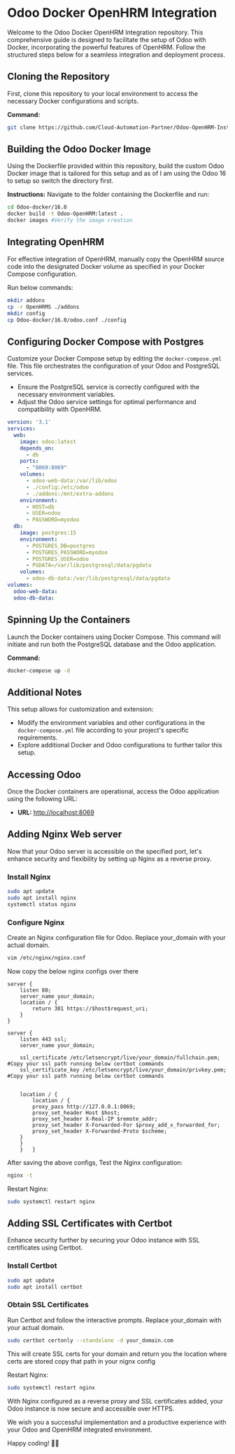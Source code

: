 # Odoo Docker OpenHRM Integration

Welcome to the Odoo Docker OpenHRM Integration repository. This comprehensive guide is designed to facilitate the setup of Odoo with Docker, incorporating the powerful features of OpenHRM. Follow the structured steps below for a seamless integration and deployment process.

## Cloning the Repository

First, clone this repository to your local environment to access the necessary Docker configurations and scripts.

**Command:**
```bash
git clone https://github.com/Cloud-Automation-Partner/Odoo-OpenHRM-Installation-Docker.git
```
## Building the Odoo Docker Image

Using the Dockerfile provided within this repository, build the custom Odoo Docker image that is tailored for this setup and as of I am using the Odoo 16 to setup so switch the directory first.

**Instructions:**
Navigate to the folder containing the Dockerfile and run:

```bash
cd Odoo-docker/16.0
docker build -t Odoo-OpenHRM:latest .
docker images #Verify the image creation
```
## Integrating OpenHRM  

For effective integration of OpenHRM, manually copy the OpenHRM source code into the designated Docker volume as specified in your Docker Compose configuration.

Run below commands:

```bash
mkdir addons
cp -r OpenHRMS ./addons
mkdir config
cp Odoo-docker/16.0/odoo.conf ./config
```

## Configuring Docker Compose with Postgres

Customize your Docker Compose setup by editing the `docker-compose.yml` file. This file orchestrates the configuration of your Odoo and PostgreSQL services.

- Ensure the PostgreSQL service is correctly configured with the necessary environment variables.
- Adjust the Odoo service settings for optimal performance and compatibility with OpenHRM.

```yml
version: '3.1'
services:
  web:
    image: odoo:latest
    depends_on:
      - db
    ports:
      - "8069:8069"
    volumes:
      - odoo-web-data:/var/lib/odoo
      - ./config:/etc/odoo
      - ./addons:/mnt/extra-addons
    environment:
      - HOST=db
      - USER=odoo
      - PASSWORD=myodoo
  db:
    image: postgres:15
    environment:
      - POSTGRES_DB=postgres
      - POSTGRES_PASSWORD=myodoo
      - POSTGRES_USER=odoo
      - PGDATA=/var/lib/postgresql/data/pgdata
    volumes:
      - odoo-db-data:/var/lib/postgresql/data/pgdata
volumes:
  odoo-web-data:
  odoo-db-data:
```

## Spinning Up the Containers

Launch the Docker containers using Docker Compose. This command will initiate and run both the PostgreSQL database and the Odoo application.

**Command:**
```bash
docker-compose up -d
```
## Additional Notes

This setup allows for customization and extension:

- Modify the environment variables and other configurations in the `docker-compose.yml` file according to your project's specific requirements.
- Explore additional Docker and Odoo configurations to further tailor this setup.


## Accessing Odoo

Once the Docker containers are operational, access the Odoo application using the following URL:

- **URL:** [http://localhost:8069](http://localhost:8069)

## Adding Nginx Web server

Now that your Odoo server is accessible on the specified port, let's enhance security and flexibility by setting up Nginx as a reverse proxy.

### Install Nginx

```bash
sudo apt update
sudo apt install nginx
systemctl status nginx
```
### Configure Nginx

Create an Nginx configuration file for Odoo. Replace your_domain with your actual domain.
```bash
vim /etc/nginx/nginx.conf
```
Now copy the below nginx configs over there

```nginx
server {
    listen 80;
    server_name your_domain;
    location / {
        return 301 https://$host$request_uri;
    }
}

server {
    listen 443 ssl;
    server_name your_domain;

    ssl_certificate /etc/letsencrypt/live/your_domain/fullchain.pem; #Copy your ssl path running below certbot commands
    ssl_certificate_key /etc/letsencrypt/live/your_domain/privkey.pem; #Copy your ssl path running below certbot commands


    location / {
        location / {
        proxy_pass http://127.0.0.1:8069;
        proxy_set_header Host $host;
        proxy_set_header X-Real-IP $remote_addr;
        proxy_set_header X-Forwarded-For $proxy_add_x_forwarded_for;
        proxy_set_header X-Forwarded-Proto $scheme;
    }
    }
    }   }

```
After saving the above configs, Test the Nginx configuration:
```bash
nginx -t
```
Restart Nginx:
```bash
sudo systemctl restart nginx
```
## Adding SSL Certificates with Certbot
Enhance security further by securing your Odoo instance with SSL certificates using Certbot.

### Install Certbot
```bash
sudo apt update
sudo apt install certbot
```
### Obtain SSL Certificates
Run Certbot and follow the interactive prompts. Replace your_domain with your actual domain.
```bash
sudo certbot certonly --standalone -d your_domain.com
```
This will create SSL certs for your domain and return you the location where certs are stored copy that path in your nignx config

Restart Nginx:
```bash
sudo systemctl restart nginx
```
With Nginx configured as a reverse proxy and SSL certificates added, your Odoo instance is now secure and accessible over HTTPS.

We wish you a successful implementation and a productive experience with your Odoo and OpenHRM integrated environment.

Happy coding! 🚀🎉

